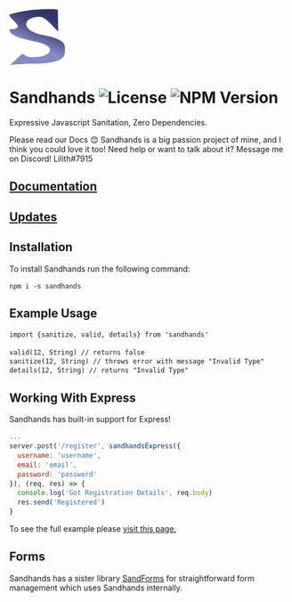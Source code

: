 <img src="https://raw.githubusercontent.com/l1lith/Sandhands/master/logo/no-background.svg?sanitize=true" width="100" height="100">

# Sandhands ![License](https://img.shields.io/badge/license-MIT-blue.svg) ![NPM Version](https://img.shields.io/npm/v/sandhands.svg?style=flat)
Expressive Javascript Sanitation, Zero Dependencies.

Please read our Docs 😊 Sandhands is a big passion project of mine, and I think you could love it too! Need help or want to talk about it? Message me on Discord! Lilith#7915

## [Documentation](https://l1lith.github.io/Sandhands/home)

## [Updates](https://github.com/L1lith/Sandhands/blob/master/UPDATES.md)

## Installation
To install Sandhands run the following command:

```
npm i -s sandhands
```

## Example Usage
```
import {sanitize, valid, details} from 'sandhands'

valid(12, String) // returns false
sanitize(12, String) // throws error with message "Invalid Type"
details(12, String) // returns "Invalid Type"
```

## Working With Express
Sandhands has built-in support for Express!
```js
...
server.post('/register', sandhandsExpress({
  username: 'username',
  email: 'email',
  password: 'password'
}), (req, res) => {
  console.log('Got Registration Details', req.body)
  res.send('Registered')
}
```
To see the full example please [visit this page.](https://l1lith.github.io/Sandhands/methods.html)

## Forms
Sandhands has a sister library [SandForms](https://github.com/L1lith/SandForms) for straightforward form management which uses Sandhands internally.
